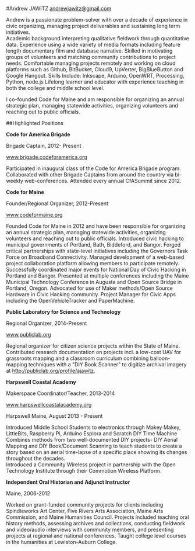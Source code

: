 #Andrew JAWITZ
[andrewjawitz@gmail.com](mailto:andrewjawitz@gmail.com)  

Andrew is a passionate problem-solver with over a decade of experience in civic organizing, managing project deliverables and sustaining long term initiatives.  
Academic background interpreting qualitative fieldwork through quantitative data.
Experience using a wide variety of media formats including feature length documentary film and database narrative.
Skilled in motivating groups of volunteers and matching community contributions to project needs.
Comfortable managing projects remotely and working on cloud platforms such as Github, BitBucket, Cloud9, UpVerter, BigBlueButton and Google Hangout.
Skills Include: Inkscape, Arduino, OpenWRT, Processing, Python, node.js
Lifelong learner and educator with experience teaching in both the college and middle school level.

I co-founded Code for Maine and am responsible for organizing an annual strategic plan, managing statewide activities, organizing volunteers and reaching out to public officials.



##Highlighted Positions

**Code for America Brigade**

Brigade Captain, 2012- Present

www.brigade.codeforamerica.org

Participated in inaugural class of the Code for America Brigade program.  Collaborated with other Brigade Captains from around the country via bi-weekly web-conferences.  Attended every annual CfASummit since 2012.

**Code for Maine**

Founder/Regional Organizer, 2012-Present

www.codeformaine.org

Founded Code for Maine in 2012 and have been responsible for organizing an annual strategic plan, managing statewide activities, organizing volunteers and reaching out to public officials.  Introduced civic hacking to municipal governments of Portland, Bath, Biddeford, and Bangor.
Forged critical partnerships with state-level initiatives including the Governors Task Force on Broadband Connectivity.
Managed development of a web-based project collaboration platform allowing members to participate remotely.
Successfully coordinated major events for National Day of Civic Hacking in Portland and Bangor.
Presented at multiple conferences including the Maine Municipal Technology Conference in Augusta and Open Source Bridge in Portland, Oregon.
Advocated for use of Maker methods/Open Source Hardware in Civic Hacking community.
Project Manager for Civic Apps including the OpenVehicleTracker and PaperMachine.  

**Public Laboratory for Science and Technology**

Regional Organizer, 2014-Present

www.publiclab.org

Regional organizer for citizen science projects within the State of Maine.  Contributed research documentation on projects incl. a low-cost UAV for grassroots mapping and a classroom curriculum combining balloon-mapping techniques with a "DIY Book Scanner" to digitize archival imagery at http://publiclab.org/profile/ajawitz.

**Harpswell Coastal Academy**

Makerspace Coordinator/Teacher, 2013-2014

www.harpswellcoastalacademy.org

Harpswell Maine, August 2013 - Present

Introduced Middle School Students to electronics through Makey Makey, LittleBits, Raspberry Pi, Arduino Esplora and Scratch
DIY Time Machine Combines methods from two well-documented DIY projects- DIY Aerial Mapping and DIY Book/Document Scanning to teach students to create a story based on an aerial time-lapse of a specific place showing its changes throughout the decades.  
Introduced a Community Wireless project in partnership with the Open Technology Institute through their Commotion Wireless Platform.
  
**Independent Oral Historian and Adjunct Instructor**

Maine, 2006-2012  
  
   Worked on grant-funded community projects for clients including Spindleworks Art Center, Five Rivers Arts Association, Maine Arts Commission, and Maine Humanities Council.  Projects included teaching oral history methods, assessing archives and collections, conducting fieldwork and video/audio interviews with community members, and presenting projects at regional and national conferences.  Taught college level courses in the humanities at Lewiston-Auburn College.  


